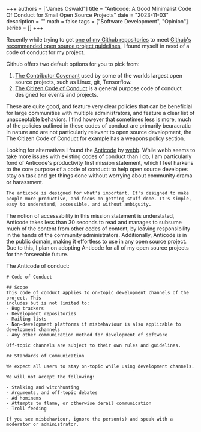 
+++ 
authors = ["James Oswald"]
title = "Anticode: A Good Minimalist Code Of Conduct for Small Open Source Projects" 
date = "2023-11-03"
description = ""
math = false
tags = ["Software Development", "Opinion"]
series = []
+++

Recently while trying to get [one of my Github repositories](https://github.com/RAIRLab/Peirce-My-Heart) to meet [Github's recommended open source project guidelines](https://docs.github.com/en/communities/setting-up-your-project-for-healthy-contributions/about-community-profiles-for-public-repositories), I found myself in need of a code of conduct for my project. 

Github offers two default options for you to pick from:
1. [The Contributor Covenant](https://www.contributor-covenant.org/) used by some of the worlds largest open source projects, such as Linux, git, Tensorflow. 
2. [The Citizen Code of Conduct](https://github.com/stumpsyn/policies/blob/master/citizen_code_of_conduct.md) is a general purpose code of conduct designed for events and projects.

These are quite good, and feature very clear policies that can be beneficial for large communities with multiple administrators, and feature a clear list of unacceptable behaviors. I find however that sometimes less is more, much of the policies outlined in these codes of conduct are primarily beuracratic in nature and are not particularly relevant to open source development, the The Citizen Code of Conduct for example has a weapons policy section.

Looking for alternatives I found the [Anticode](https://git.sr.ht/~webb/anticode) by [webb](http://webb.spiderden.org/). While webb seems to take more issues with existing codes of conduct than I do, I am particularly fond of Anticode's productivity first mission statement, which I feel harkens to the core purpose of a code of conduct: to help open source developes stay on task and get things done without worrying about community drama or harassment. 

```txt
The anticode is designed for what's important. It's designed to make
people more productive, and focus on getting stuff done. It's simple,
easy to understand, accessible, and without ambiguity.
```
The notion of accessability in this mission statement is understated, Anticode takes less than 30 seconds to read and manages to subsume much of the content from other codes of content, by leaving responsibility in the hands of the community administrators. Additionally, Anticode is in the public domain, making it effortless to use in any open source project. Due to this, I plan on adopting Anticode for all of my open source projects for the forseeable future. 

The Anticode of conduct: 
```
# Code of Conduct

## Scope
This code of conduct applies to on-topic development channels of the project. This
includes but is not limited to:
- Bug trackers
- Development repositories
- Mailing lists
- Non-development platforms if misbehaviour is also applicable to development channels
- Any other communication method for development of software

Off-topic channels are subject to their own rules and guidelines.

## Standards of Communication

We expect all users to stay on-topic while using development channels. 

We will not accept the following:

- Stalking and witchhunting
- Arguments, and off-topic debates
- Ad hominems
- Attempts to flame, or otherwise derail communication
- Troll feeding

If you see misbehaviour, ignore the person(s) and speak with a moderator or administrator.
```